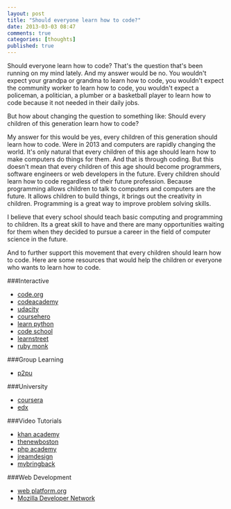 ```yaml
---
layout: post
title: "Should everyone learn how to code?"
date: 2013-03-03 08:47
comments: true
categories: [thoughts]
published: true
---
```


Should everyone learn how to code? That's the question that's been 
running on my mind lately. And my answer would be no. 
You wouldn't expect your grandpa or grandma to learn how to code, 
you wouldn't expect the community worker to learn how to code, 
you wouldn't expect a policeman, a politician, a plumber
or a basketball player to learn how to code because it not needed in their daily jobs.

But how about changing the question to something like: Should every children of this generation learn how to code?
 
My answer for this would be yes, every children of this generation should learn how to code. Were in 2013 and computers are rapidly changing the world.
It's only natural that every children of this age should learn how to make computers do things for them. And that is through coding. 
But this doesn't mean that every children of this age should become programmers, software engineers or web developers in the future.
Every children should learn how to code regardless of their future profession. 
Because programming allows children to talk to computers and computers are the future.
It allows children to build things, it brings out the creativity in children.
Programming is a great way to improve problem solving skills.

I believe that every school should teach basic computing and programming to children. Its a great skill to have and there are many opportunities waiting for them when they decided to pursue a career in the field of computer science in the future.

And to further support this movement that every children should learn how to code. Here are some resources that would help the children or everyone who wants to learn how to code.

###Interactive

- [code.org](http://www.code.org)
- [codeacademy](http://www.codecademy.com)
- [udacity](https://www.udacity.com/)
- [coursehero](http://www.coursehero.com/)
- [learn python](http://www.learnpython.org/)
- [code school](http://www.codeschool.com/)
- [learnstreet](http://www.learnstreet.com/)
- [ruby monk](http://rubymonk.com/)


###Group Learning

- [p2pu](https://p2pu.org/en/)


###University

- [coursera](https://www.coursera.org/)
- [edx](https://www.edx.org/courses/)


###Video Tutorials

- [khan academy](https://www.khanacademy.org/)
- [thenewboston](http://thenewboston.org/)
- [php academy](http://youtube.com/phpacademy)
- [jreamdesign](http://www.youtube.com/jreamdesign)
- [mybringback](http://www.youtube.com/user/mybringback)


###Web Development

- [web platform.org](http://www.webplatform.org/)
- [Mozilla Developer Network](https://developer.mozilla.org/en-US/)

  

